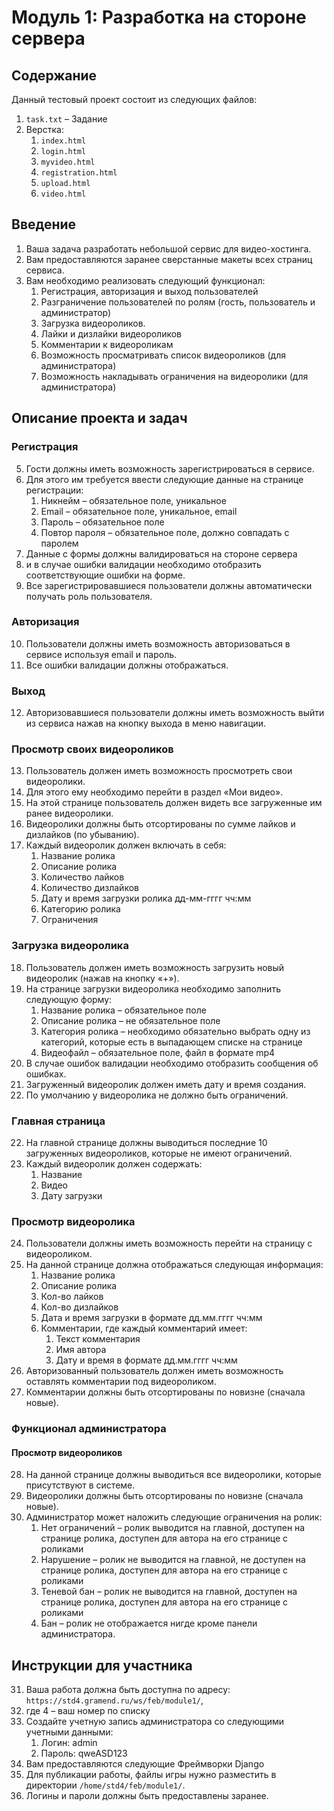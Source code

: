 # Модуль 1: Разработка на стороне сервера

## Содержание

Данный тестовый проект состоит из следующих файлов:

1. `task.txt` – Задание
2. Верстка:
    1. `index.html`
    2. `login.html`
    3. `myvideo.html`
    4. `registration.html`
    5. `upload.html`
    6. `video.html`

## Введение

1. Ваша задача разработать небольшой сервис для видео-хостинга.
2. Вам предоставляются заранее сверстанные макеты всех страниц сервиса.
3. Вам необходимо реализовать следующий функционал:
    1. Регистрация, авторизация и выход пользователей
    2. Разграничение пользователей по ролям (гость, пользователь и администратор)
    3. Загрузка видеороликов.
    4. Лайки и дизлайки видеороликов
    5. Комментарии к видеороликам
    6. Возможность просматривать список видеороликов (для администратора)
    7. Возможность накладывать ограничения на видеоролики (для администратора)

## Описание проекта и задач

### Регистрация

5. Гости должны иметь возможность зарегистрироваться в сервисе.
6. Для этого им требуется ввести следующие данные на странице регистрации:
    1. Никнейм – обязательное поле, уникальное
    2. Email – обязательное поле, уникальное, email
    3. Пароль – обязательное поле
    4. Повтор пароля – обязательное поле, должно совпадать с паролем
7. Данные с формы должны валидироваться на стороне сервера
8. и в случае ошибки валидации необходимо отобразить соответствующие ошибки на форме.
9. Все зарегистрировавшиеся пользователи должны автоматически получать роль пользователя.

### Авторизация

10. Пользователи должны иметь возможность авторизоваться в сервисе используя email и пароль.
11. Все ошибки валидации должны отображаться.

### Выход

12. Авторизовавшиеся пользователи должны иметь возможность выйти из сервиса нажав на кнопку выхода в меню навигации.

### Просмотр своих видеороликов

13. Пользователь должен иметь возможность просмотреть свои видеоролики.
14. Для этого ему необходимо перейти в раздел «Мои видео».
15. На этой странице пользователь должен видеть все загруженные им ранее видеоролики.
16. Видеоролики должны быть отсортированы по сумме лайков и дизлайков (по убыванию).
17. Каждый видеоролик должен включать в себя:
    1. Название ролика
    2. Описание ролика
    3. Количество лайков
    4. Количество дизлайков
    5. Дату и время загрузки ролика дд-мм-гггг чч:мм
    6. Категорию ролика
    7. Ограничения

### Загрузка видеоролика

18. Пользователь должен иметь возможность загрузить новый видеоролик (нажав на кнопку «+»).
19. На странице загрузки видеоролика необходимо заполнить следующую форму:
    1. Название ролика – обязательное поле
    2. Описание ролика – не обязательное поле
    3. Категория ролика – необходимо обязательно выбрать одну из категорий, которые есть в выпадающем списке на странице
    4. Видеофайл – обязательное поле, файл в формате mp4
20. В случае ошибок валидации необходимо отобразить сообщения об ошибках.
21. Загруженный видеоролик должен иметь дату и время создания.
22. По умолчанию у видеоролика не должно быть ограничений.

### Главная страница

22. На главной странице должны выводиться последние 10 загруженных видеороликов, которые не имеют ограничений.
23. Каждый видеоролик должен содержать:
    1. Название
    2. Видео
    3. Дату загрузки

### Просмотр видеоролика

24. Пользователи должны иметь возможность перейти на страницу с видеороликом.
25. На данной странице должна отображаться следующая информация:
    1. Название ролика
    2. Описание ролика
    3. Кол-во лайков
    4. Кол-во дизлайков
    5. Дата и время загрузки в формате дд.мм.гггг чч:мм
    6. Комментарии, где каждый комментарий имеет:
        1. Текст комментария
        2. Имя автора
        3. Дату и время в формате дд.мм.гггг чч:мм
26. Авторизованный пользователь должен иметь возможность оставлять комментарии под видеороликом.
27. Комментарии должны быть отсортированы по новизне (сначала новые).

### Функционал администратора

#### Просмотр видеороликов

28. На данной странице должны выводиться все видеоролики, которые присутствуют в системе.
29. Видеоролики должны быть отсортированы по новизне (сначала новые).
30. Администратор может наложить следующие ограничения на ролик:
    1. Нет ограничений – ролик выводится на главной, доступен на странице ролика, доступен для автора на его странице с роликами
    2. Нарушение – ролик не выводится на главной, не доступен на странице ролика, доступен для автора на его странице с роликами
    3. Теневой бан – ролик не выводится на главной, доступен на странице ролика, доступен для автора на его странице с роликами
    4. Бан – ролик не отображается нигде кроме панели администратора.


## Инструкции для участника

31. Ваша работа должна быть доступна по адресу: `https://std4.gramend.ru/ws/feb/module1/`,
32. где 4 – ваш номер по списку
33. Создайте учетную запись администратора со следующими учетными данными:
    1. Логин: admin
    2. Пароль: qweASD123
34. Вам предоставляются следующие Фреймворки Django
35. Для публикации работы, файлы игры нужно разместить в
директории `/home/std4/feb/module1/`.
36. Логины и пароли должны быть предоставлены заранее.
